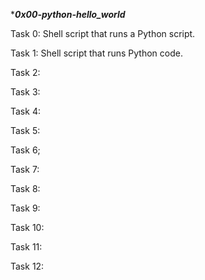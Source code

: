 ******0x00-python-hello_world*****

Task 0: Shell script that runs a Python script.

Task 1: Shell script that runs Python code.

Task 2:

Task 3:

Task 4:

Task 5:

Task 6;

Task 7:

Task 8:

Task 9:

Task 10:

Task 11:

Task 12:
